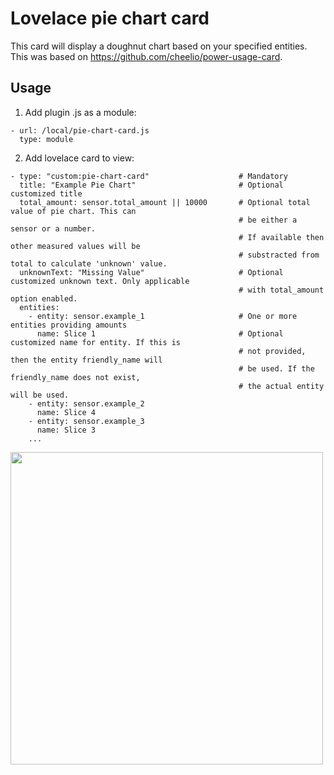 # Lovelace pie chart card

This card will display a doughnut chart based on your specified entities. This was based on https://github.com/cheelio/power-usage-card. 

## Usage
1. Add plugin .js as a module:
```
- url: /local/pie-chart-card.js
  type: module
```
2. Add lovelace card to view:
```
- type: "custom:pie-chart-card"                    # Mandatory
  title: "Example Pie Chart"                       # Optional customized title
  total_amount: sensor.total_amount || 10000       # Optional total value of pie chart. This can
                                                   # be either a sensor or a number.
                                                   # If available then other measured values will be 
                                                   # substracted from total to calculate 'unknown' value.
  unknownText: "Missing Value"                     # Optional customized unknown text. Only applicable
                                                   # with total_amount option enabled.
  entities:
    - entity: sensor.example_1                     # One or more entities providing amounts
      name: Slice 1                                # Optional customized name for entity. If this is 
                                                   # not provided, then the entity friendly_name will 
                                                   # be used. If the friendly_name does not exist, 
                                                   # the actual entity will be used.
    - entity: sensor.example_2
      name: Slice 4
    - entity: sensor.example_3
      name: Slice 3
    ...
 ```

<img src="https://raw.githubusercontent.com/sdelliot/pie-chart-card/master/pie-chart-card.png" width="500">
